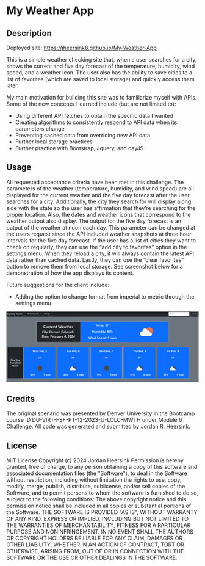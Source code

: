 # My Weather App

## Description

Deployed site: https://jheersink8.github.io/My-Weather-App 

This is a simple weather checking site that, when a user searches for a city, shows the current and five day forecast of the temperature, humidity, wind speed, and a weather icon. The user also has the ability to save cities to a list of favorites (which are saved to local storage) and quickly access them later. 

My main motivation for building this site was to familiarize myself with APIs. Some of the new concepts I learned include (but are not limited to): 

-	Using different API fetches to obtain the specific data I wanted
-	Creating algorithms to consistently respond to API data when its parameters change
-	Preventing cached data from overriding new API data 
-	Further local storage practices 
-	Further practice with Bootstrap, Jquery, and dayJS

## Usage

All requested acceptance criteria have been met in this challenge. The parameters of the weather (temperature,  humidity, and wind speed) are all displayed for the current weather and the five day forecast after the user searches for a city. Additionally, the city they search for will display along side with the state so the user has affirmation that they’re searching for the proper location. Also, the dates and weather icons that correspond to the weather output also display. 
The output for the five day forecast is an output of the weather at noon each day. This parameter can be changed at the users request since the API included weather snapshots at three hour intervals for the five day forecast. 
If the user has a list of cities they want to check on regularly, they can use the “add city to favorites” option in the settings menu. When they reload a city, it will always contain the latest API data rather than cached data. Lastly, they can use the “clear favorites” button to remove them from local storage. 
See screenshot below for a demonstration of how the app displays its content. 

Future suggestions for the client include:  
-	Adding the option to change format from imperial to metric through the settings menu 

![A screenshot of the weather app calling API data for Denver, Colorado.](./Assets/images/screenshot.png)

## Credits
The original scenario was presented by Denver University in the Bootcamp course ID DU-VIRT-FSF-PT-12-2023-U-LOLC-MWTH under Module 6 Challenge. All code was generated and submitted by Jordan R. Heersink.

## License
MIT License Copyright (c) 2024 Jordan Heersink Permission is hereby granted, free of charge, to any person obtaining a copy of this software and associated documentation files (the "Software"), to deal in the Software without restriction, including without limitation the rights to use, copy, modify, merge, publish, distribute, sublicense, and/or sell copies of the Software, and to permit persons to whom the software is furnished to do so, subject to the following conditions: The above copyright notice and this permission notice shall be included in all copies or substantial portions of the Software. THE SOFTWARE IS PROVIDED "AS IS", WITHOUT WARRANTY OF ANY KIND, EXPRESS OR IMPLIED, INCLUDING BUT NOT LIMITED TO THE WARRANTIES OF MERCHANTABILITY, FITNESS FOR A PARTICULAR PURPOSE AND NONINFRINGEMENT. IN NO EVENT SHALL THE AUTHORS OR COPYRIGHT HOLDERS BE LIABLE FOR ANY CLAIM, DAMAGES OR OTHER LIABILITY, WHETHER IN AN ACTION OF CONTRACT, TORT OR OTHERWISE, ARISING FROM, OUT OF OR IN CONNECTION WITH THE SOFTWARE OR THE USE OR OTHER DEALINGS IN THE SOFTWARE.